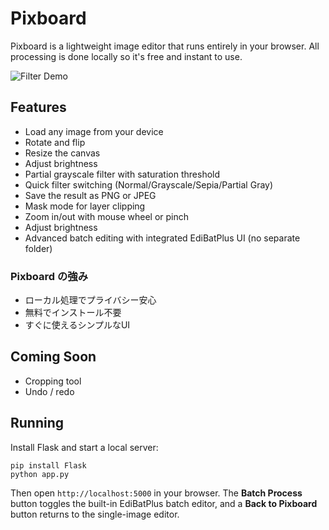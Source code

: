 # Pixboard

Pixboard is a lightweight image editor that runs entirely in your browser. All processing is done locally so it's free and instant to use.

![Filter Demo](docs/filter-demo.png)

## Features

- Load any image from your device
- Rotate and flip
- Resize the canvas
- Adjust brightness
- Partial grayscale filter with saturation threshold
- Quick filter switching (Normal/Grayscale/Sepia/Partial Gray)
- Save the result as PNG or JPEG
- Mask mode for layer clipping
- Zoom in/out with mouse wheel or pinch
- Adjust brightness
- Advanced batch editing with integrated EdiBatPlus UI (no separate folder)

### Pixboard の強み

- ローカル処理でプライバシー安心
- 無料でインストール不要
- すぐに使えるシンプルなUI

## Coming Soon

- Cropping tool
- Undo / redo
## Running

Install Flask and start a local server:

```
pip install Flask
python app.py
```

Then open `http://localhost:5000` in your browser. The **Batch Process** button toggles the built-in EdiBatPlus batch editor, and a **Back to Pixboard** button returns to the single-image editor.

